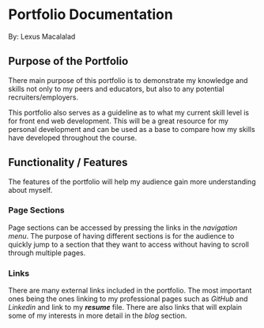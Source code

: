 # Portfolio Documentation

By: Lexus Macalalad

## Purpose of the Portfolio
There main purpose of this portfolio is to demonstrate my knowledge and skills not only to my peers and educators, but also to any potential recruiters/employers.

This portfolio also serves as a guideline as to what my current skill level is for front end web development. This will be a great resource for my personal development and can be used as a base to compare how my skills have developed throughout the course.

## Functionality / Features

The features of the portfolio will help my audience gain more understanding about myself. 

### Page Sections
Page sections can be accessed by pressing the links in the *navigation menu*. The purpose of having different sections is for the audience to quickly jump to a section that they want to access without having to scroll through multiple pages.

### Links
There are many external links included in the portfolio. The most important ones being the ones linking to my professional pages such as *GitHub* and *Linkedin* and link to my ***resume*** file. There are also links that will explain some of my interests in more detail in the *blog* section.